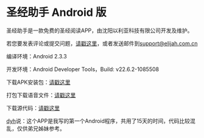 ﻿# 圣经助手 Android 版

圣经助手是一款免费的圣经阅读APP，由沈阳以利亚科技有限公司开发及维护。

若您要发表评论或提交问题，[请戳这里](https://github.com/elijahcn/biblehelper_android/issues)，或者发送邮件到[support@elijah.com.cn](mailto:support@elijah.com.cn)


编译环境：Android 2.3.3

开发环境：Android Developer Tools，Build: v22.6.2-1085508

下载APK安装包：[请戳这里](https://github.com/elijahcn/biblehelper_android/blob/master/BibleHelper.apk?raw=true)

打包下载语音文件：[请戳这里](http://yun.baidu.com/s/1eQAAXrW)

下载源代码：[请戳这里](https://github.com/elijahcn/biblehelper_android/archive/master.zip)

[dyh](https://github.com/dyh)说：这个APP是我写的第一个Android程序，共用了15天的时间，代码比较混乱，仅供弟兄姊妹参考。